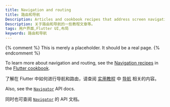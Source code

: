 ```yaml
---
title: Navigation and routing
title: 路由和导航
Description: Articles and cookbook recipes that address screen navigation.
Description: 关于路由和导航的一些教程文章等。
tags: 用户界面,Flutter UI,布局
keywords: 路由和导航
---
```


{% comment %}
This is merely a placeholder. It should be a real page.
{% endcomment %}

To learn more about navigation and routing,
see the [Navigation recipes][] in the
[Flutter cookbook][].

了解在 Flutter 中如何进行导航和路由，请查阅
[实用教程][Flutter cookbook] 中 [导航][Navigation recipes] 相关的内容。

Also, see the [`Navigator`][] API docs.

同时也可查阅 [`Navigator`][] 的 API 文档。

[Flutter cookbook]: /docs/cookbook
[`Navigator`]: {{site.api}}/flutter/widgets/Navigator-class.html
[Navigation recipes]: /docs/cookbook/navigation
